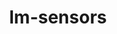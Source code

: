 ---
permalink: /engineering/projects/lm-sensors/
project_link_name: lm-sensors
project_url: n/a
statsAvailable: 'true'
title: lm-sensors
---